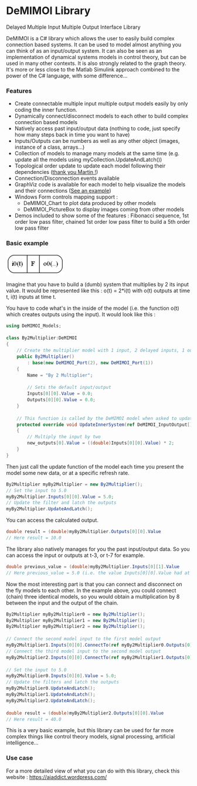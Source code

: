 DeMIMOI Library
=======

Delayed Multiple Input Multiple Output Interface Library

DeMIMOI is a C# library which allows the user to easily build complex connection based systems.
It can be used to model almost anything you can think of as an input/output system.
It can also be seen as an implementation of dynamical systems models in control theory, but can be used in many other contexts.
It is also strongly related to the graph theory.
It's more or less close to the Matlab Simulink approach combined to the power of the C# language, with some difference...

### Features
* Create connectable multiple input multiple output models easily by only coding the inner function.
* Dynamically connect/disconnect models to each other to build complex connection based models
* Natively access past input/output data (nothing to code, just specify how many steps back in time you want to have)
* Inputs/Outputs can be numbers as well as any other object (images, instance of a class, arrays...)
* Collection of models to manage many models at the same time (e.g. update all the models using myCollection.UpdateAndLatch())
* Topological order update to update each model following their dependencies ([thank you Martin !](https://github.com/martindevans/TopologicalSorting))
* Connection/Disconnection events available
* GraphViz code is available for each model to help visualize the models and their connections ([See an example](https://aiaddict.files.wordpress.com/2015/12/al5c-sensory-motor-sample-application.png))
* Windows Form controls mapping support :
  * DeMIMOI_Chart to plot data produced by other models
  * DeMIMOI_PictureBox to display images coming from other models
* Demos included to show some of the features : Fibonacci sequence, 1st order low pass filter, chained 1st order low pass filter to build a 5th order low pass filter


### Basic example

![ ](/DeMIMOI_1i_F_1o.png?raw=true "DeMIMOI model with 1 input, 1 output")

Imagine that you have to build a (dumb) system that multiplies by 2 its input value.
It would be represented like this : o(t) = 2*i(t) with o(t) outputs at time t, i(t) inputs at time t.

You have to code what's in the inside of the model (i.e. the function o(t) which creates outputs using the input).
It would look like this :
```csharp
using DeMIMOI_Models;

class By2Multiplier:DeMIMOI
{
    // Create the multiplier model with 1 input, 2 delayed inputs, 1 output, 1 delayed output
    public By2Multiplier()
        : base(new DeMIMOI_Port(2), new DeMIMOI_Port(1))
    {
        Name = "By 2 Multiplier";

        // Sets the default input/output
        Inputs[0][0].Value = 0.0;
        Outputs[0][0].Value = 0.0;
    }
    
    // This function is called by the DeMIMOI model when asked to update the outputs
    protected override void UpdateInnerSystem(ref DeMIMOI_InputOutput[] new_outputs)
    {
        // Multiply the input by two
        new_outputs[0].Value = ((double)Inputs[0][0].Value) * 2;
    }
}
```

Then just call the update function of the model each time you present the model some new data, or at a specific refresh rate.
```csharp
By2Multiplier myBy2Multiplier = new By2Multiplier();
// Set the input to 5.0
myBy2Multiplier.Inputs[0][0].Value = 5.0;
// Update the filter and latch the outputs
myBy2Multiplier.UpdateAndLatch();
```
You can access the calculated output.
```csharp
double result = (double)myBy2Multiplier.Outputs[0][0].Value
// Here result = 10.0
```

The library also natively manages for you the past input/output data. So you can access the input or outputs at t-3, or t-7 for example.
```csharp
double previous_value = (double)myBy2Multiplier.Inputs[0][1].Value
// Here previous_value = 5.0 (i.e. the value Inputs[0][0].Value had at t-1)
```

Now the most interesting part is that you can connect and disconnect on the fly models to each other.
In the example above, you could connect (chain) three identical models, so you would obtain a multiplication by 8 between the input and the output of the chain.
```csharp
By2Multiplier myBy2Multiplier0 = new By2Multiplier();
By2Multiplier myBy2Multiplier1 = new By2Multiplier();
By2Multiplier myBy2Multiplier2 = new By2Multiplier();

// Connect the second model input to the first model output
myBy2Multiplier1.Inputs[0][0].ConnectTo(ref myBy2Multiplier0.Outputs[0][0]);
// Connect the third model input to the second model output
myBy2Multiplier2.Inputs[0][0].ConnectTo(ref myBy2Multiplier1.Outputs[0][0]);

// Set the input to 5.0
myBy2Multiplier0.Inputs[0][0].Value = 5.0;
// Update the filters and latch the outputs
myBy2Multiplier0.UpdateAndLatch();
myBy2Multiplier1.UpdateAndLatch();
myBy2Multiplier2.UpdateAndLatch();

double result = (double)myBy2Multiplier2.Outputs[0][0].Value
// Here result = 40.0
```

This is a very basic example, but this library can be used for far more complex things like control theory models, signal processing, artificial intelligence...

### Use case
For a more detailed view of what you can do with this library, check this website : https://aiaddict.wordpress.com/

